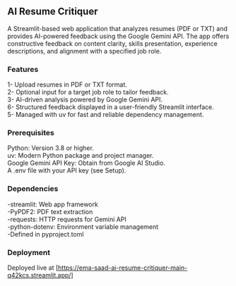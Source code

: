 ## AI Resume Critiquer
A Streamlit-based web application that analyzes resumes (PDF or TXT) and provides AI-powered feedback using the Google Gemini API. The app offers constructive feedback on content clarity, skills presentation, experience descriptions, and alignment with a specified job role.

### Features
1- Upload resumes in PDF or TXT format.<br>
2- Optional input for a target job role to tailor feedback.<br>
3- AI-driven analysis powered by Google Gemini API.<br>
6- Structured feedback displayed in a user-friendly Streamlit interface.<br>
5- Managed with uv for fast and reliable dependency management.<br>

### Prerequisites
Python: Version 3.8 or higher.<br>
uv: Modern Python package and project manager.<br>
Google Gemini API Key: Obtain from Google AI Studio.<br>
A .env file with your API key (see Setup).<br>

### Dependencies
-streamlit: Web app framework<br>
-PyPDF2: PDF text extraction<br>
-requests: HTTP requests for Gemini API<br>
-python-dotenv: Environment variable management<br>
-Defined in pyproject.toml<br>

### Deployment
Deployed live at [https://ema-saad-ai-resume-critiquer-main-q42kcs.streamlit.app/]
